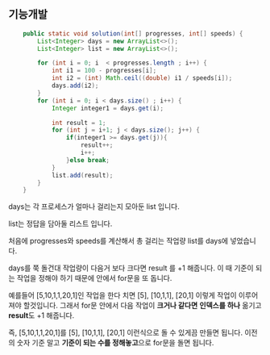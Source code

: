 ## 기능개발

```java
    public static void solution(int[] progresses, int[] speeds) {
        List<Integer> days = new ArrayList<>();
        List<Integer> list = new ArrayList<>();

        for (int i = 0; i  < progresses.length ; i++) {
            int i1 = 100 - progresses[i];
            int i2 = (int) Math.ceil((double) i1 / speeds[i]);
            days.add(i2);
        }
        for (int i = 0; i < days.size() ; i++) {
            Integer integer1 = days.get(i);

            int result = 1;
            for (int j = i+1; j < days.size(); j++) {
                if(integer1 >= days.get(j)){
                    result++;
                    i++;
                }else break;
            }
            list.add(result);
        }
    }
```

days는 각 프로세스가 얼마나 걸리는지 모아둔 list 입니다.

list는 정답을 담아둘 리스트 입니다.

처음에 progresses와 speeds를 계산해서 총 걸리는 작업량 list를 days에 넣었습니다.



days를 쭉 돌건대 작업량이 다음거 보다 크다면 result 를 +1 해줍니다. 이 때 기준이 되는 작업을 정해야 하기 때문에 안에서 for문을 또 돕니다.

예를들어 [5,10,1,1,20,1]인 작업을 한다 치면 [5], [10,1,1], [20,1] 이렇게 작업이 이루어져야 할것입니다. 그래서 for문 안에서 다음 작업이 **크거나 같다면** **인덱스를 하나** 옮기고 **result**도 +1 해줍니다.

즉, [5,10,1,1,20,1]를  [5], [10,1,1], [20,1] 이런식으로 돌 수 있게끔 만들면 됩니다. 이전의 숫자 기준 말고 **기준이 되는 수를 정해놓고**으로 for문을 돌면 됩니다.